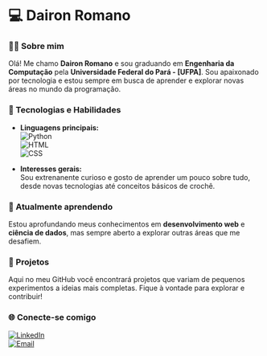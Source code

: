 # 💻 Dairon Romano

### 👨‍🎓 Sobre mim  
Olá! Me chamo **Dairon Romano** e sou graduando em **Engenharia da Computação** pela **Universidade Federal do Pará - [UFPA]**. Sou apaixonado por tecnologia e estou sempre em busca de aprender e explorar novas áreas no mundo da programação.

### 🔧 Tecnologias e Habilidades  
- **Linguagens principais:**  
  ![Python](https://img.shields.io/badge/-Python-3776AB?style=for-the-badge&logo=python&logoColor=white)  
  ![HTML](https://img.shields.io/badge/-HTML-E34F26?style=for-the-badge&logo=html5&logoColor=white)  
  ![CSS](https://img.shields.io/badge/-CSS-1572B6?style=for-the-badge&logo=css3&logoColor=white)  

- **Interesses gerais:**  
  Sou extrenanente curioso e gosto de aprender um pouco sobre tudo, desde novas tecnologias até conceitos básicos de crochê.

### 🌱 Atualmente aprendendo  
Estou aprofundando meus conhecimentos em **desenvolvimento web** e **ciência de dados**, mas sempre aberto a explorar outras áreas que me desafiem.

### 🚀 Projetos  
Aqui no meu GitHub você encontrará projetos que variam de pequenos experimentos a ideias mais completas. Fique à vontade para explorar e contribuir!

### 🌐 Conecte-se comigo  
[![LinkedIn](https://img.shields.io/badge/-LinkedIn-0A66C2?style=for-the-badge&logo=linkedin&logoColor=white)](https://www.linkedin.com/in/daironromano)  
[![Email](https://img.shields.io/badge/-Email-D14836?style=for-the-badge&logo=gmail&logoColor=white)](daironromano@gmail.com)  
